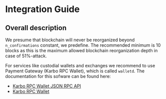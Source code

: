 # Integration Guide

## Overall description

We presume that blockchain will never be reorganized beyond `n_confirmations` constant, we predefine. The recommended minimum is 10 blocks as this is the maximum allowed blockchain reorganization depth in case of 51%-attack.

For services like custodial wallets and exchanges we recommend to use Payment Gateway (Karbo RPC Wallet), which is called `walletd`. The documentation for this sofware can be found here:

* [Karbo RPC Wallet JSON RPC API](walletd-json-rpc.md)
* [Karbo RPC Wallet](karbo-walletd.md)